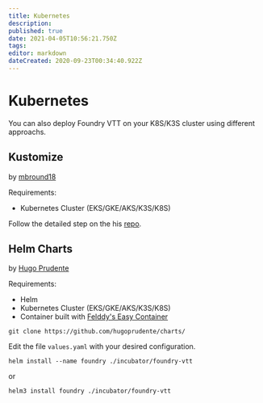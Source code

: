 ```yaml
---
title: Kubernetes
description: 
published: true
date: 2021-04-05T10:56:21.750Z
tags: 
editor: markdown
dateCreated: 2020-09-23T00:34:40.922Z
---
```


# Kubernetes

You can also deploy Foundry VTT on your K8S/K3S cluster using different approachs.

## Kustomize 
by [mbround18](https://github.com/mbround18/)

Requirements:

* Kubernetes Cluster (EKS/GKE/AKS/K3S/K8S)

Follow the detailed step on the his [repo](https://github.com/mbround18/foundryvtt-docker/blob/master/README.md#installation-on-kubernetes).


## Helm Charts
by [Hugo Prudente](https://github.com/hugoprudente/)

Requirements:

* Helm 
* Kubernetes Cluster (EKS/GKE/AKS/K3S/K8S)
* Container built with [Felddy's Easy Container](https://github.com/felddy/foundryvtt-docker.git)

```shell
git clone https://github.com/hugoprudente/charts/
```

Edit the file `values.yaml` with your desired configuration.

```shell
helm install --name foundry ./incubator/foundry-vtt
```
or
```shell
helm3 install foundry ./incubator/foundry-vtt
```

